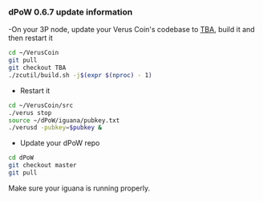 ### dPoW 0.6.7 update information

-On your 3P node, update your Verus Coin's codebase to [TBA](https://github.com/VerusCoin/VerusCoin/tree/TBA), build it and then restart it

```bash
cd ~/VerusCoin
git pull
git checkout TBA
./zcutil/build.sh -j$(expr $(nproc) - 1)
```

- Restart it

```bash
cd ~/VerusCoin/src
./verus stop
source ~/dPoW/iguana/pubkey.txt
./verusd -pubkey=$pubkey &
```

- Update your dPoW repo

```bash
cd dPoW
git checkout master
git pull
```

Make sure your iguana is running properly.
